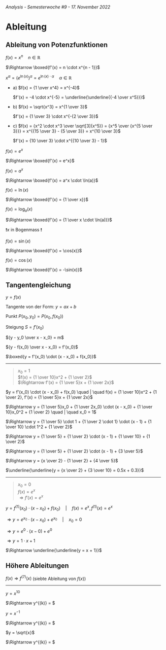 ###### Analysis - Semesterwoche #9 - 17. November 2022

# Ableitung

## Ableitung von Potenzfunktionen

$f(x) = x^n \quad n \in \mathbb{R}$

$\Rightarrow \boxed{f'(x) = n \cdot x^{n - 1}}$

$x^\alpha = \left(e^{\ln(x)} \right)^\alpha = e^{\ln(x) \cdot \alpha} \quad \alpha \in \mathbb{R}$

- a) $f(x) = {1 \over x^4} = x^{-4}$

  $f'(x) = -4 \cdot x^{-5} = \underline{\underline{{-4 \over x^5}}}$

- b) $f(x) = \sqrt{x^3} = x^{1 \over 3}$

  $f'(x) = {1 \over 3} \cdot x^{-{2 \over 3}}$

- c) $f(x) = {x^2 \cdot x^3 \over \sqrt[3]{x^5}} = {x^5 \over {x^{5 \over 3}}} = x^{{15 \over 3} - {5 \over 3}} = x^{10 \over 3}$

  $f'(x) = {10 \over 3} \cdot x^{{10 \over 3} - 1}$

$f(x) = e^x$

$\Rightarrow \boxed{f'(x) = e^x}$

$f(x) = a^x$

$\Rightarrow \boxed{f'(x) = a^x \cdot \ln(a)}$

$f(x) = \ln(x)$

$\Rightarrow \boxed{f'(x) = {1 \over x}}$

$f(x) = \log_a(x)$

$\Rightarrow \boxed{f'(x) = {1 \over x \cdot \ln(a)}}$

❗$x$ in Bogenmass ❗

$f(x) = \sin(x)$

$\Rightarrow \boxed{f'(x) = \cos(x)}$

$f(x) = \cos(x)$

$\Rightarrow \boxed{f'(x) = -\sin(x)}$

## Tangentengleichung

$y = f(x)$

Tangente von der Form: $y = ax + b$

Punkt $P(x_0, y_0) = P(x_0, f(x_0))$

Steigung $S = f'(x_0)$

${y - y_0 \over x - x_0} = m$

${y - f(x_0) \over x - x_0} = f'(x_0)$

$\boxed{y = f'(x_0) \cdot (x - x_0) + f(x_0)}$

---

>$x_0 = 1$\
>$f(x) = {1 \over 10}x^2 + {1 \over 2}$\
>$\Rightarrow f'(x) = {1 \over 5}x + {1 \over 2x}$

$y = f'(x_0) \cdot (x - x_0) + f(x_0) \quad | \quad f(x) = {1 \over 10}x^2 + {1 \over 2}, f'(x) = {1 \over 5}x + {1 \over 2x}$

$\Rightarrow y = {1 \over 5}x_0 + {1 \over 2x_0} \cdot (x - x_0) + {1 \over 10}x_0^2 + {1 \over 2} \quad | \quad x_0 = 1$

$\Rightarrow y = {1 \over 5} \cdot 1 + {1 \over 2 \cdot 1} \cdot (x - 1) + {1 \over 10} \cdot 1^2 + {1 \over 2}$

$\Rightarrow y = {1 \over 5} + {1 \over 2} \cdot (x - 1) + {1 \over 10} + {1 \over 2}$

$\Rightarrow y = {1 \over 5} + {1 \over 2} \cdot (x - 1) + {3 \over 5}$

$\Rightarrow y = {x \over 2} - {1 \over 2} + {4 \over 5}$

$\underline{\underline{y = {x \over 2} + {3 \over 10} = 0.5x + 0.3}}$

---

>$x_0 = 0$\
>$f(x) = e^x$\
>$\Rightarrow f'(x) = e^x$

$y = f^{(1)}(x_0) \cdot (x - x_0) + f(x_0) \quad | \quad f(x) = e^x, f^{(1)}(x) = e^x$

$\Rightarrow y = e^{x_0} \cdot (x - x_0) + e^{x_0} \quad | \quad x_0 = 0$

$\Rightarrow y = e^0 \cdot (x - 0) + e^0$

$\Rightarrow y = 1 \cdot x + 1$

$\Rightarrow \underline{\underline{y = x + 1}}$

## Höhere Ableitungen

$f(x) \Rightarrow f^{(7)}(x)$ (siebte Ableitung von $f(x)$)

---

$y = x^{10}$

$\Rightarrow y^{(k)} = $

$y = x^{-1}$

$\Rightarrow y^{(k)} = $

$y = \sqrt{x}$

$\Rightarrow y^{(k)} = $
